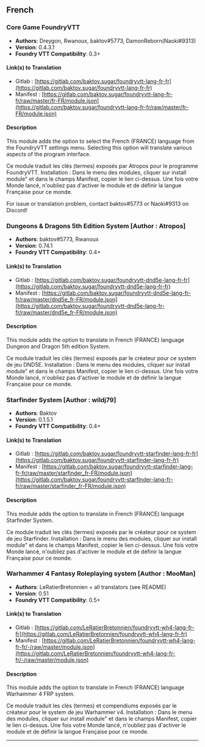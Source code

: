 ## French

### Core Game FoundryVTT 
* **Authors**: Dreygon, Rwanoux, baktov#5773, DamonReborn(Naoki#9313)
* **Version**: 0.4.3.1
* **Foundry VTT Compatibility**: 0.3+

#### Link(s) to Translation
* Gitlab : [https://gitlab.com/baktov.sugar/foundryvtt-lang-fr-fr](https://gitlab.com/baktov.sugar/foundryvtt-lang-fr-fr)
* Manifest : [https://gitlab.com/baktov.sugar/foundryvtt-lang-fr-fr/raw/master/fr-FR/module.json](https://gitlab.com/baktov.sugar/foundryvtt-lang-fr-fr/raw/master/fr-FR/module.json)

#### Description
This module adds the option to select the French (FRANCE) language from the FoundryVTT settings menu. Selecting this option will translate various aspects of the program interface.

Ce module traduit les clés (termes) exposés par Atropos pour le programme FoundryVTT. 
Installation : Dans le menu des modules, cliquer sur install module" et dans le champs Manifest, copier le lien ci-dessus. Une fois votre Monde lancé, n'oubliez pas d'activer le module et de définir la langue Française pour ce monde.	

For issue or translation problem, contact baktov#5773 or Naoki#9313 on Discord!

### Dungeons & Dragons 5th Edition System [Author : Atropos]
* **Authors**: baktov#5773, Rwanoux
* **Version**: 0.74.1
* **Foundry VTT Compatibility**: 0.4+

#### Link(s) to Translation
* Gitlab : [https://gitlab.com/baktov.sugar/foundryvtt-dnd5e-lang-fr-fr](https://gitlab.com/baktov.sugar/foundryvtt-dnd5e-lang-fr-fr)
* Manifest : [https://gitlab.com/baktov.sugar/foundryvtt-dnd5e-lang-fr-fr/raw/master/dnd5e_fr-FR/module.json](https://gitlab.com/baktov.sugar/foundryvtt-dnd5e-lang-fr-fr/raw/master/dnd5e_fr-FR/module.json)

#### Description
This module adds the option to translate in French (FRANCE) language Dungeon and Dragon 5th edition System. 

Ce module traduit les clés (termes) exposés par le créateur pour ce system de jeu DND5E. 
Installation : Dans le menu des modules, cliquer sur install module" et dans le champs Manifest, copier le lien ci-dessus. Une fois votre Monde lancé, n'oubliez pas d'activer le module et de définir la langue Française pour ce monde.

### Starfinder System [Author : wildj79]
* **Authors**: Baktov
* **Version**: 0.1.5.1
* **Foundry VTT Compatibility**: 0.4+

#### Link(s) to Translation
* Gitlab : [https://gitlab.com/baktov.sugar/foundryvtt-starfinder-lang-fr-fr](https://gitlab.com/baktov.sugar/foundryvtt-starfinder-lang-fr-fr)
* Manifest : [https://gitlab.com/baktov.sugar/foundryvtt-starfinder-lang-fr-fr/raw/master/starfinder_fr-FR/module.json](https://gitlab.com/baktov.sugar/foundryvtt-starfinder-lang-fr-fr/raw/master/starfinder_fr-FR/module.json)

#### Description
This module adds the option to translate in French (FRANCE) language Starfinder System. 

Ce module traduit les clés (termes) exposés par le créateur pour ce system de jeu Starfinder. 
Installation : Dans le menu des modules, cliquer sur install module" et dans le champs Manifest, copier le lien ci-dessus. Une fois votre Monde lancé, n'oubliez pas d'activer le module et de définir la langue Française pour ce monde.

### Warhammer 4 Fantasy Roleplaying system [Author : MooMan]
* **Authors**: LeRatierBretonnien + all translators (see README)
* **Version**: 0.51
* **Foundry VTT Compatibility**: 0.5+

#### Link(s) to Translation
* Gitlab : [https://gitlab.com/LeRatierBretonnien/foundryvtt-wh4-lang-fr-fr](https://gitlab.com/LeRatierBretonnien/foundryvtt-wh4-lang-fr-fr)
* Manifest : [https://gitlab.com/LeRatierBretonnien/foundryvtt-wh4-lang-fr-fr/-/raw/master/module.json](https://gitlab.com/LeRatierBretonnien/foundryvtt-wh4-lang-fr-fr/-/raw/master/module.json)

#### Description
This module adds the option to translate in French (FRANCE) language Warhammer 4 FRP system. 

Ce module traduit les clés (termes) et compendiums exposés par le créateur pour le system de jeu Warhammer v4. 
Installation : Dans le menu des modules, cliquer sur install module" et dans le champs Manifest, copier le lien ci-dessus. Une fois votre Monde lancé, n'oubliez pas d'activer le module et de définir la langue Française pour ce monde.

---

